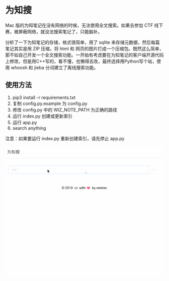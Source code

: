 # 为知搜

Mac 版的为知笔记在没有网络的时候，无法使用全文搜索。如果去参加 CTF 线下赛，被屏蔽网络，就没法搜索笔记了，只能脑补。

分析了一下为知笔记的存储，格式很简单，用了 sqlite 来存储元数据，然后每篇笔记其实是用 ZIP 压缩，将 html 和 网页的图片打成一个压缩包。既然这么简单，那不如自己开发一个全文搜索功能。一开始有考虑要在为知笔记的客户端开源代码上修改，但是用C++写的，看不懂，也懒得去改，最终选择用Python写个站，使用 whoosh 和 jieba 分词建立了离线搜索功能。

## 使用方法

1. pip3 install -r requirements.txt
2. 复制 config.py.example 为 config.py
3. 修改 config.py 中的 WIZ_NOTE_PATH 为正确的路径
4. 运行 index.py 创建或更新索引
5. 运行 app.py
6. search anything

注意：如果要运行 index.py 重新创建索引，请先停止 app.py

![demo.gif](docs/demo.gif "")